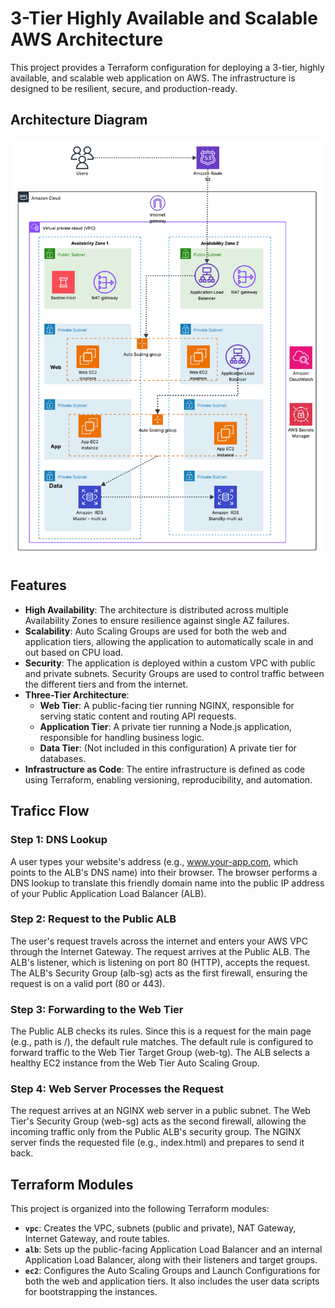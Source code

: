 # 3-Tier Highly Available and Scalable AWS Architecture

This project provides a Terraform configuration for deploying a 3-tier, highly available, and scalable web application on AWS. The infrastructure is designed to be resilient, secure, and production-ready.

## Architecture Diagram

![AWS Architecture Diagram](Aws%20Architecture%20.png)

## Features

- **High Availability**: The architecture is distributed across multiple Availability Zones to ensure resilience against single AZ failures.
- **Scalability**: Auto Scaling Groups are used for both the web and application tiers, allowing the application to automatically scale in and out based on CPU load.
- **Security**: The application is deployed within a custom VPC with public and private subnets. Security Groups are used to control traffic between the different tiers and from the internet.
- **Three-Tier Architecture**:
    - **Web Tier**: A public-facing tier running NGINX, responsible for serving static content and routing API requests.
    - **Application Tier**: A private tier running a Node.js application, responsible for handling business logic.
    - **Data Tier**: (Not included in this configuration) A private tier for databases.
- **Infrastructure as Code**: The entire infrastructure is defined as code using Terraform, enabling versioning, reproducibility, and automation.

## Traficc Flow 
### Step 1: DNS Lookup
A user types your website's address (e.g., www.your-app.com, which points to the ALB's DNS name) into their browser.
The browser performs a DNS lookup to translate this friendly domain name into the public IP address of your Public Application Load Balancer (ALB).
### Step 2: Request to the Public ALB
The user's request travels across the internet and enters your AWS VPC through the Internet Gateway.
The request arrives at the Public ALB. The ALB's listener, which is listening on port 80 (HTTP), accepts the request.
The ALB's Security Group (alb-sg) acts as the first firewall, ensuring the request is on a valid port (80 or 443).
### Step 3: Forwarding to the Web Tier
The Public ALB checks its rules. Since this is a request for the main page (e.g., path is /), the default rule matches.
The default rule is configured to forward traffic to the Web Tier Target Group (web-tg).
The ALB selects a healthy EC2 instance from the Web Tier Auto Scaling Group.
### Step 4: Web Server Processes the Request
The request arrives at an NGINX web server in a public subnet.
The Web Tier's Security Group (web-sg) acts as the second firewall, allowing the incoming traffic only from the Public ALB's security group.
The NGINX server finds the requested file (e.g., index.html) and prepares to send it back.
## Terraform Modules

This project is organized into the following Terraform modules:

-   **`vpc`**: Creates the VPC, subnets (public and private), NAT Gateway, Internet Gateway, and route tables.
-   **`alb`**: Sets up the public-facing Application Load Balancer and an internal Application Load Balancer, along with their listeners and target groups.
-   **`ec2`**: Configures the Auto Scaling Groups and Launch Configurations for both the web and application tiers. It also includes the user data scripts for bootstrapping the instances. 

